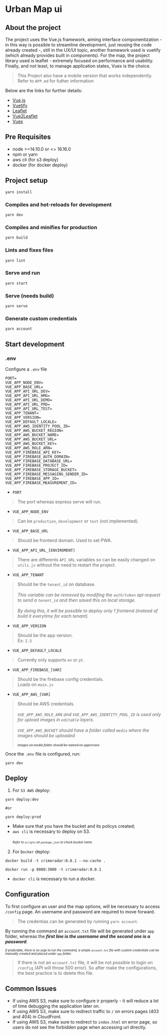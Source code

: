 # Urban Map ui

## About the project

The project uses the Vue.js framework, aiming interface componentization - in this way is possible to streamline development, just reusing the code already created -, still in the UX/UI topic, another framework used is vuetify (which already provides built in components). For the map, the project library used is leaflet - extremely focused on performance and usability. Finally, and not least, to manage application states, Vuex is the choice.

> This Project also have a mobile version that works independently. Refer to ```APP.md``` for futher information

Below are the links for further details:

- [Vue.js](https://vuejs.org/)
- [Vuetify](https://vuetifyjs.com/en/)
- [Leaflet](https://leafletjs.com/)
- [Vue2Leaflet](https://vue2-leaflet.netlify.app/)
- [Vuex](https://vuex.vuejs.org/)


## Pre Requisites

* node >=14.10.0 or <= 16.16.0
* npm or yarn
* aws cli (for s3 deploy)
* docker (for docker deploy)


## Project setup

```
yarn install
```

### Compiles and hot-reloads for development
```
yarn dev
```

### Compiles and minifies for production
```
yarn build
```

### Lints and fixes files
```
yarn lint
```

### Serve and run

```
yarn start
```

### Serve (needs build)
```
yarn serve
```

### Generate custom credentials
```
yarn account
```

## Start development

### .env

Configure a ```.env``` file
```
PORT=
VUE_APP_NODE_ENV=
VUE_APP_BASE_URL=
VUE_APP_API_URL_DEV=
VUE_APP_API_URL_HMG=
VUE_APP_API_URL_DEMO=
VUE_APP_API_URL_PRD=
VUE_APP_API_URL_TEST=
VUE_APP_TENANT=
VUE_APP_VERSION=
VUE_APP_DEFAULT_LOCALE=
VUE_APP_AWS_IDENTITY_POOL_ID=
VUE_APP_AWS_BUCKET_REGION=
VUE_APP_AWS_BUCKET_NAME=
VUE_APP_AWS_BUCKET_URL=
VUE_APP_AWS_BUCKET_KEY=
VUE_APP_AWS_ROLE_ARN=
VUE_APP_FIREBASE_API_KEY=
VUE_APP_FIREBASE_AUTH_DOMAIN=
VUE_APP_FIREBASE_DATABASE_URL=
VUE_APP_FIREBASE_PROJECT_ID=
VUE_APP_FIREBASE_STORAGE_BUCKET=
VUE_APP_FIREBASE_MESSAGING_SENDER_ID=
VUE_APP_FIREBASE_APP_ID=
VUE_APP_FIREBASE_MEASUREMENT_ID=
```

* ```PORT```
> The port whereas express serve will run.

* ```VUE_APP_NODE_ENV```
> Can be ```production```, ```development``` or ```test``` (not implemented).

* ```VUE_APP_BASE_URL```
> Should be frontend domain. Used to set PWA.

* ```VUE_APP_API_URL_[ENVIROMENT]```
> There are differents ```API_URL``` variables so can be easily changed on ```utils.js``` without the need to restart the project.

* ```VUE_APP_TENANT```
> Should be the ```tenant_id``` on database. <br><br>
> *This variable can be removed by modifing the ```auth/token``` api request to send a ```tenant_id``` and then saved this on local storage.* <br><br>
> *By doing this, it will be possible to deploy only 1 frontend (instead of build it everytime for each tenant).*

* ```VUE_APP_VERSION```
> Should be the app version. <br> 
> Ex: ```2.5```

* ```VUE_APP_DEFAULT_LOCALE```
> Currently only supports ```en``` or ```pt```.

* ```VUE_APP_FIREBASE_[VAR]```
> Should be the firebase config credentials. <br>
> Loads on ```main.js```

* ```VUE_APP_AWS_[VAR]``` 
> Should be AWS credentials. <br><br>
> *```VUE_APP_AWS_ROLE_ARN``` and ```VUE_APP_AWS_IDENTITY_POOL_ID``` is used only for upload images in ```editable``` layers.* <br><br>
> *```VUE_APP_AWS_BUCKET``` should have a folder called ```media``` where the images should be uploaded* <br><br>
> <sub><sup>__*images on media folder should be named on uppercase*__</sub></sup>


Once the ```.env``` file is configured, run:

```
yarn dev
```

## Deploy

1. For ```S3 AWS``` deploy:

````
yarn deploy:dev 

#or

yarn deploy:prod
````

* Make sure that you have the bucket and its policys created;
* ```aws cli``` is necessary to deploy on S3. <br><br>
<sub><sup>*Refer to ```scripts``` on ```package.json``` to check bucket name*</sub></sup>

2. For ```Docker``` deploy:

````
docker build -t crimeradar:0.0.1 --no-cache .
````
````
docker run -p 8080:3000 -t crimeradar:0.0.1
````

* ```docker cli``` is necessary to run a docker.

## Configuration

To first configure an user and the map options, will be necessary to access ```/config``` page. An username and password are required to move forward. 
>The credentias can be generated by running ```yarn account```.

By running the command an ```account.txt``` file will be generated under ```app``` folder, whereas the __*first line is the username and the second one is a password*__.

<sub><sup>*If preferable, there is no urge to run the command, a simple ```account.txt``` file with custom credentials can be manually created and placed under ```app``` folder.*</sub></sup>

> If there is not an ```account.txt``` file, it will be not possible to login on ```/config``` (API will throw 500 error). So after make the configurations, the best practice is to delete this file.

## Common Issues

* If using AWS S3, make sure to configure ir properly - it will reduce a lot of time debugging the application later on.
* If using AWS S3, make sure to redirect traffic to ```/``` on errors pages (403 and 404) in CloudFront.
* If using AWS S3, make sure to redirect to ```index.html``` on error page, so users do not see the forbidden page when accessing url directly.



